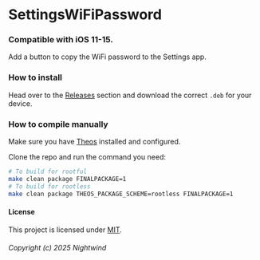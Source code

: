 # SettingsWiFiPassword
### Compatible with iOS 11-15.
Add a button to copy the WiFi password to the Settings app.

### How to install
Head over to the [Releases](https://github.com/NightwindDev/SettingsWiFiPassword/releases) section and download the correct `.deb` for your device.

### How to compile manually
Make sure you have [Theos](https://github.com/theos/theos) installed and configured.

Clone the repo and run the command you need:
```bash
# To build for rootful
make clean package FINALPACKAGE=1
# To build for rootless
make clean package THEOS_PACKAGE_SCHEME=rootless FINALPACKAGE=1
```

#### License
This project is licensed under [MIT](LICENSE).

###### Copyright (c) 2025 Nightwind